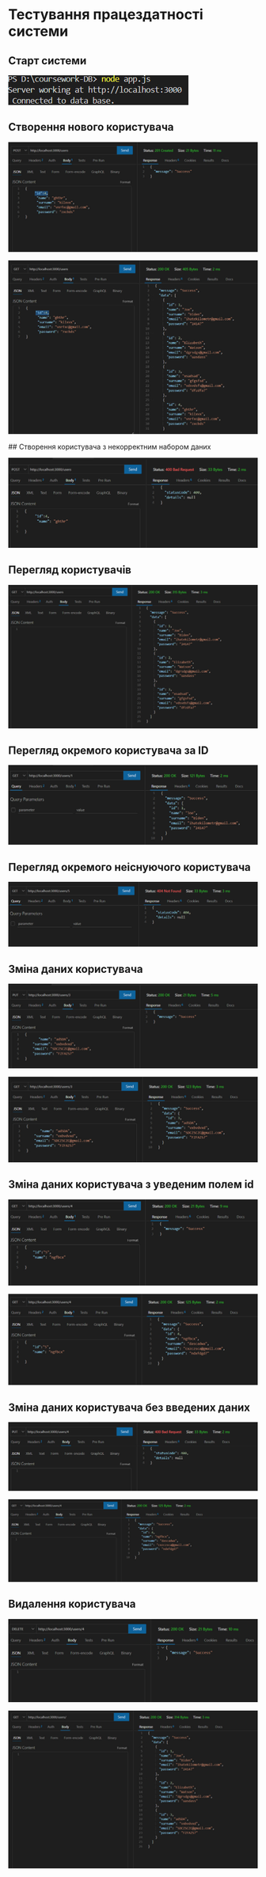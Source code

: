 # Тестування працездатності системи

## Старт системи

<p align="left">
    <img src="./images/img1.jpg">
</p>

## Створення нового користувача
<p align="left">
    <img src="./images/img2.jpg">
</p>

<p align="left">
    <img src="./images/img3.jpg">
</p>
## Створення користувача з некорректним набором даних
<p align="left">
    <img src="./images/img4.jpg">
</p>

## Перегляд користувачів 

<p align="left">
    <img src="./images/img5.jpg">
</p>


## Перегляд окремого користувача за ID 

<p align="left">
    <img src="./images/img6.jpg">
</p>

## Перегляд окремого неіснуючого користувача 

<p align="left">
    <img src="./images/img7.jpg">
</p>

## Зміна даних користувача

<p align="left">
    <img src="./images/img8.jpg">
</p>
<p align="left">
    <img src="./images/img9.jpg">
</p>


## Зміна даних користувача з уведеним полем id

<p align="left">
    <img src="./images/img10.jpg">
</p>
<p align="left">
    <img src="./images/img11.jpg">
</p>

## Зміна даних користувача без введених даних

<p align="left">
    <img src="./images/img12.jpg">
</p>
<p align="left">
    <img src="./images/img13.jpg">
</p>


## Видалення користувача 
<p align="left">
    <img src="./images/img14.jpg">
</p>
<p align="left">
    <img src="./images/img15.jpg">
</p>

